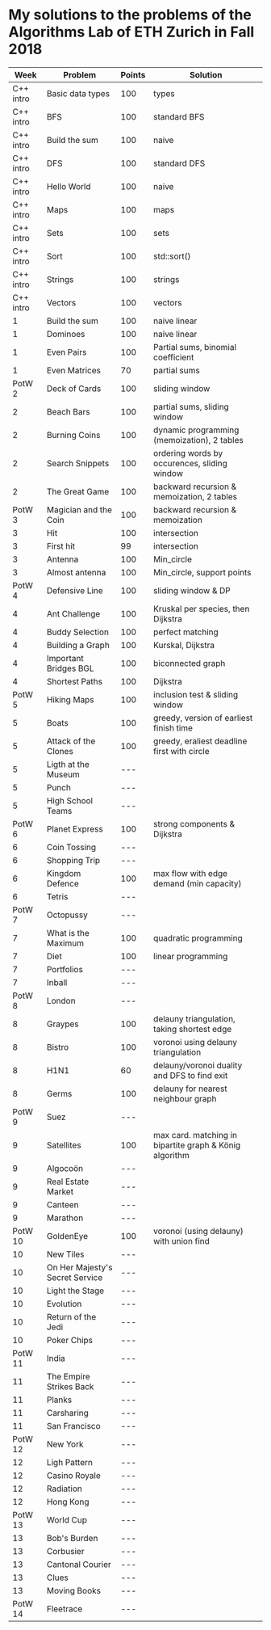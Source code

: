 # My solutions to the problems of the Algorithms Lab of ETH Zurich in Fall 2018

| Week      | Problem                         | Points | Solution                                                |
| --------- | ------------------------------- | ------ | ------------------------------------------------------- |
| C++ intro | Basic data types                | 100    | types                                                   |
| C++ intro | BFS                             | 100    | standard BFS                                            |
| C++ intro | Build the sum                   | 100    | naive                                                   |
| C++ intro | DFS                             | 100    | standard DFS                                            |
| C++ intro | Hello World                     | 100    | naive                                                   |
| C++ intro | Maps                            | 100    | maps                                                    |
| C++ intro | Sets                            | 100    | sets                                                    |
| C++ intro | Sort                            | 100    | std::sort()                                             |
| C++ intro | Strings                         | 100    | strings                                                 |
| C++ intro | Vectors                         | 100    | vectors                                                 |
| 1         | Build the sum                   | 100    | naive linear                                            |
| 1         | Dominoes                        | 100    | naive linear                                            |
| 1         | Even Pairs                      | 100    | Partial sums, binomial coefficient                      |
| 1         | Even Matrices                   | 70     | partial sums                                            |
| PotW 2    | Deck of Cards                   | 100    | sliding window                                          |
| 2         | Beach Bars                      | 100    | partial sums, sliding window                            |
| 2         | Burning Coins                   | 100    | dynamic programming (memoization), 2 tables             |
| 2         | Search Snippets                 | 100    | ordering words by occurences, sliding window            |
| 2         | The Great Game                  | 100    | backward recursion & memoization, 2 tables              |
| PotW 3    | Magician and the Coin           | 100    | backward recursion & memoization                        |
| 3         | Hit                             | 100    | intersection                                            |
| 3         | First hit                       | 99     | intersection                                            |
| 3         | Antenna                         | 100    | Min_circle                                              |
| 3         | Almost antenna                  | 100    | Min_circle, support points                              |
| PotW 4    | Defensive Line                  | 100    | sliding window & DP                                     |
| 4         | Ant Challenge                   | 100    | Kruskal per species, then Dijkstra                      |
| 4         | Buddy Selection                 | 100    | perfect matching                                        |
| 4         | Building a Graph                | 100    | Kurskal, Dijkstra                                       |
| 4         | Important Bridges BGL           | 100    | biconnected graph                                       |
| 4         | Shortest Paths                  | 100    | Dijkstra                                                |
| PotW 5    | Hiking Maps                     | 100    | inclusion test & sliding window                         |
| 5         | Boats                           | 100    | greedy, version of earliest finish time                 |
| 5         | Attack of the Clones            | 100    | greedy, eraliest deadline first with circle             |
| 5         | Ligth at the Museum             | ---    |                                                         |
| 5         | Punch                           | ---    |                                                         |
| 5         | High School Teams               | ---    |                                                         |
| PotW 6    | Planet Express                  | 100    | strong components & Dijkstra                            |
| 6         | Coin Tossing                    | ---    |                                                         |
| 6         | Shopping Trip                   | ---    |                                                         |
| 6         | Kingdom Defence                 | 100    | max flow with edge demand (min capacity)                |
| 6         | Tetris                          | ---    |                                                         |
| PotW 7    | Octopussy                       | ---    |                                                         |
| 7         | What is the Maximum             | 100    | quadratic programming                                   |
| 7         | Diet                            | 100    | linear programming                                      |
| 7         | Portfolios                      | ---    |                                                         |
| 7         | Inball                          | ---    |                                                         |
| PotW 8    | London                          | ---    |                                                         |
| 8         | Graypes                         | 100    | delauny triangulation, taking shortest edge             |
| 8         | Bistro                          | 100    | voronoi using delauny triangulation                     |
| 8         | H1N1                            | 60     | delauny/voronoi duality and DFS to find exit            |
| 8         | Germs                           | 100    | delauny for nearest neighbour graph                     |
| PotW 9    | Suez                            | ---    |                                                         |
| 9         | Satellites                      | 100    | max card. matching in bipartite graph & König algorithm |
| 9         | Algocoön                        | ---    |                                                         |
| 9         | Real Estate Market              | ---    |                                                         |
| 9         | Canteen                         | ---    |                                                         |
| 9         | Marathon                        | ---    |                                                         |
| PotW 10   | GoldenEye                       | 100    | voronoi (using delauny) with union find                 |
| 10        | New Tiles                       | ---    |                                                         |
| 10        | On Her Majesty's Secret Service | ---    |                                                         |
| 10        | Light the Stage                 | ---    |                                                         |
| 10        | Evolution                       | ---    |                                                         |
| 10        | Return of the Jedi              | ---    |                                                         |
| 10        | Poker Chips                     | ---    |                                                         |
| PotW 11   | India                           | ---    |                                                         |
| 11        | The Empire Strikes Back         | ---    |                                                         |
| 11        | Planks                          | ---    |                                                         |
| 11        | Carsharing                      | ---    |                                                         |
| 11        | San Francisco                   | ---    |                                                         |
| PotW 12   | New York                        | ---    |                                                         |
| 12        | Ligh Pattern                    | ---    |                                                         |
| 12        | Casino Royale                   | ---    |                                                         |
| 12        | Radiation                       | ---    |                                                         |
| 12        | Hong Kong                       | ---    |                                                         |
| PotW 13   | World Cup                       | ---    |                                                         |
| 13        | Bob's Burden                    | ---    |                                                         |
| 13        | Corbusier                       | ---    |                                                         |
| 13        | Cantonal Courier                | ---    |                                                         |
| 13        | Clues                           | ---    |                                                         |
| 13        | Moving Books                    | ---    |                                                         |
| PotW 14   | Fleetrace                       | ---    |                                                         |